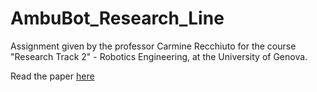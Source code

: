 # AmbuBot_Research_Line
Assignment given by the professor Carmine Recchiuto for the course "Research Track 2" - Robotics Engineering, at the University of Genova.

Read the paper [here](https://github.com/LoreBene99/AmbuBot_Research_Line/blob/main/Research_Line_Smart_Ambulances.pdf)
